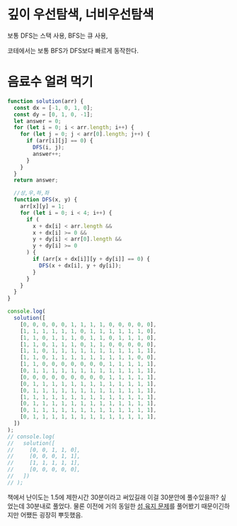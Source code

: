 # 깊이 우선탐색, 너비우선탐색

보통 DFS는 스택 사용, BFS는 큐 사용,

코테에서는 보통 BFS가 DFS보다 빠르게 동작한다.

# 음료수 얼려 먹기

```javascript
function solution(arr) {
  const dx = [-1, 0, 1, 0];
  const dy = [0, 1, 0, -1];
  let answer = 0;
  for (let i = 0; i < arr.length; i++) {
    for (let j = 0; j < arr[0].length; j++) {
      if (arr[i][j] == 0) {
        DFS(i, j);
        answer++;
      }
    }
  }
  return answer;

  //상,우,하,좌
  function DFS(x, y) {
    arr[x][y] = 1;
    for (let i = 0; i < 4; i++) {
      if (
        x + dx[i] < arr.length &&
        x + dx[i] >= 0 &&
        y + dy[i] < arr[0].length &&
        y + dy[i] >= 0
      ) {
        if (arr[x + dx[i]][y + dy[i]] == 0) {
          DFS(x + dx[i], y + dy[i]);
        }
      }
    }
  }
}

console.log(
  solution([
    [0, 0, 0, 0, 0, 1, 1, 1, 1, 0, 0, 0, 0, 0],
    [1, 1, 1, 1, 1, 1, 0, 1, 1, 1, 1, 1, 1, 0],
    [1, 1, 0, 1, 1, 1, 0, 1, 1, 0, 1, 1, 1, 0],
    [1, 1, 0, 1, 1, 1, 0, 1, 1, 0, 0, 0, 0, 0],
    [1, 1, 0, 1, 1, 1, 1, 1, 1, 1, 1, 1, 1, 1],
    [1, 1, 0, 1, 1, 1, 1, 1, 1, 1, 1, 1, 0, 0],
    [1, 1, 0, 0, 0, 0, 0, 0, 0, 1, 1, 1, 1, 1],
    [0, 1, 1, 1, 1, 1, 1, 1, 1, 1, 1, 1, 1, 1],
    [0, 0, 0, 0, 0, 0, 0, 0, 0, 1, 1, 1, 1, 1],
    [0, 1, 1, 1, 1, 1, 1, 1, 1, 1, 1, 1, 1, 1],
    [0, 1, 1, 1, 1, 1, 1, 1, 1, 1, 1, 1, 1, 1],
    [1, 1, 1, 1, 1, 1, 1, 1, 1, 1, 1, 1, 1, 1],
    [0, 1, 1, 1, 1, 1, 1, 1, 1, 1, 1, 1, 1, 1],
    [0, 1, 1, 1, 1, 1, 1, 1, 1, 1, 1, 1, 1, 1],
    [0, 1, 1, 1, 1, 1, 1, 1, 1, 1, 1, 1, 1, 1],
  ])
);
// console.log(
//   solution([
//     [0, 0, 1, 1, 0],
//     [0, 0, 0, 1, 1],
//     [1, 1, 1, 1, 1],
//     [0, 0, 0, 0, 0],
//   ])
// );
```

책에서 난이도는 1.5에 제한시간 30분이라고 써있길래 이걸 30분안에 풀수있을까? 싶었는데 30분내로 풀었다. 물론 이전에 거의 동일한 [섬,육지 문제](<https://github.com/MoonEunki/algorithm/blob/main/%EA%B0%95%EC%9D%98/%EA%B7%B8%EB%9E%98%ED%94%84%EC%99%80%20%ED%83%90%EC%83%89(DFS%2C%20BFS)/7.%20%EC%84%AC%EB%82%98%EB%9D%BC%20%EC%95%84%EC%9D%BC%EB%9E%9C%EB%93%9C(DFS).md>)를 풀어봤기 때문이긴하지만 어쨌든 굉장히 뿌듯했음.
